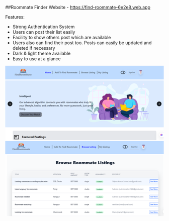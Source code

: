 ##Roommate Finder Website - 
https://find-roommate-6e2e8.web.app

Features:<br>
- Strong Authentication System<br>
- Users can post their list easily
- Facility to show others post which are available
- Users also can find their post too. Posts can easily be updated and deleted if necessary
- Dark & light theme available
- Easy to use at a glance

![image alt](https://github.com/Subroto89/find-roommate/blob/8c075992ce764183c6c4611091cc6ecfd4bc6524/findRoommate-Home.png)
![image alt](https://github.com/Subroto89/find-roommate/blob/8b89ad4a869bd5ec8ee7e20eec3c1276293b81b8/roommateListings.png)
